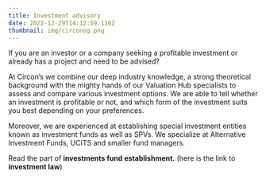 ```yaml
---
title: Investment advisory
date: 2022-12-29T14:12:59.116Z
thumbnail: img/circonog.png
---
```

If you are an investor or a company seeking a profitable investment or already has a project and need to be advised? 

At Circon’s we combine our deep industry knowledge, a strong theoretical background with the mighty hands of our Valuation Hub specialists to assess and compare various investment options. We are able to tell whether an investment is profitable or not, and which form of the investment suits you best depending on your preferences.

Moreover, we are experienced at establishing special investment entities known as investment funds as well as SPVs. We specialize at Alternative Investment Funds, UCITS and smaller fund managers. 

Read the part of **investments fund establishment.** (here is the link to **investment law**)